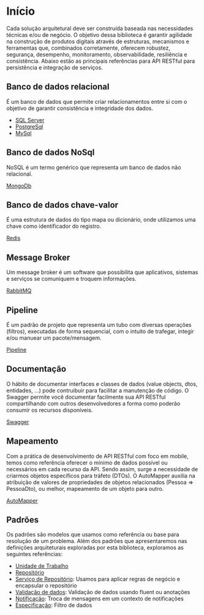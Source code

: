 # Início
Cada solução arquitetural deve ser construída baseada nas necessidades técnicas e/ou de negócio.
O objetivo dessa biblioteca é garantir agilidade na construção de produtos digitais através de estruturas, mecanismos e ferramentas que, combinados corretamente, oferecem robustez, segurança, desempenho, monitoramento, observabilidade, resiliência e consistência.
Abaixo estão as principais referências para API RESTful para persistência e integração de serviços.

## Banco de dados relacional
É um banco de dados que permite criar relacionamentos entre si com o objetivo de garantir consistência e integridade dos dados.

* [SQL Server](pt-br/database/relational?id=sql-server)
* [PostgreSql](pt-br/database/relational?id=postgresql)
* [MySql](pt-br/database/relational?id=mysql)

## Banco de dados NoSql
NoSQL é um termo genérico que representa um banco de dados não relacional.

[MongoDb](pt-br/database/nosql?id=mongodb)

## Banco de dados chave-valor
É uma estrutura de dados do tipo mapa ou dicionário, onde utilizamos uma chave como identificador do registro.

[Redis](pt-br/database/keyvalue?id=redis.md)

## Message Broker
Um message broker é um software que possibilita que aplicativos, sistemas e serviços se comuniquem e troquem informações.

[RabbitMQ](pt-br/broker.md)

## Pipeline
É um padrão de projeto que representa um tubo com diversas operações (filtros), executadas de forma sequencial, com o intuito de trafegar, integir e/ou manuear um pacote/mensagem.

[Pipeline](pt-br/pipeline.md)

## Documentação
O hábito de documentar interfaces e classes de dados (value objects, dtos, entidades, ...) pode contruibuir para facilitar a manutenção de código. O Swagger permite você documentar facilmente sua API RESTful compartilhando com outros desenvolvedores a forma como poderão consumir os recursos disponíveis.

[Swagger](pt-br/swagger.md)

## Mapeamento
Com a prática de desenvolvimento de API RESTful com foco em mobile, temos como referência oferecer o mínimo de dados possível ou necessários em cada recurso da API. Sendo assim, surge a necessidade de criarmos objetos específicos para tráfeto (DTOs).
O AutoMapper auxilia na atribuição de valores de propriedades de objetos relacionados (Pessoa => PessoaDto), ou melhor, mapeamento de um objeto para outro.

[AutoMapper](pt-br/automapper.md)

## Padrões
Os padrões são modelos que usamos como referência ou base para resolução de um problema. Além dos padrões que apresentaremos nas definições arquiteturais exploradas por esta biblioteca, exploramos as seguintes referências:

* [Unidade de Trabalho](pt-br/database/use-unitofwork.md)
* [Repositório](pt-br/database/use-repository.md)
* [Serviço de Repositório](pt-br/database/use-service.md): Usamos para aplicar regras de negócio e encapsular o repositório
* [Validação de dados](pt-br/validation.md): Validação de dados usando fluent ou anotações
* [Notificação](pt-br/notification.md): Troca de mensagens em um contexto de notificações
* [Especificação](pt-br/specification.md): Filtro de dados